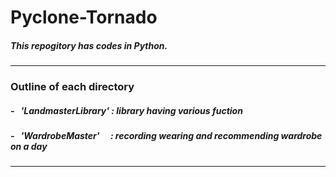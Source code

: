# Pyclone-Tornado
##### This repogitory has codes in Python.

- - -
### Outline of each directory

##### - &nbsp; 'LandmasterLibrary' : library having various fuction
##### - &nbsp; 'WardrobeMaster' &emsp;: recording wearing and recommending wardrobe on a day
***

